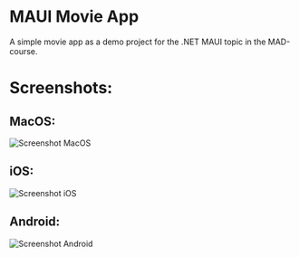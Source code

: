MAUI Movie App
===

A simple movie app as a demo project for the .NET MAUI topic in the MAD-course.

# Screenshots:

## MacOS:

![Screenshot MacOS](https://up.picr.de/48346397ae.png)

## iOS:

![Screenshot iOS](https://up.picr.de/48346398wz.png)

## Android:

![Screenshot Android](https://up.picr.de/48346396df.png)
